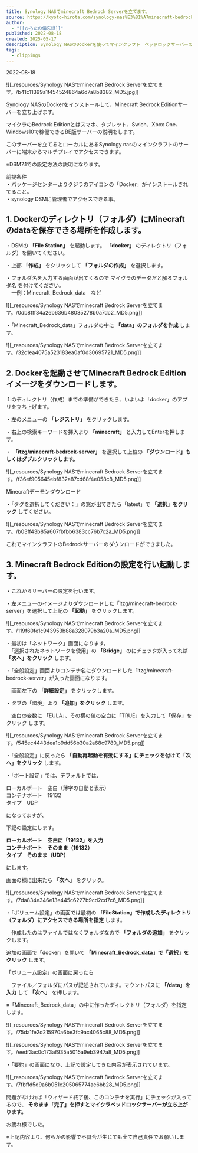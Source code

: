 ```yaml
---
title: Synology NASでminecraft Bedrock Serverを立てます。
source: https://kyoto-hirota.com/synology-nas%E3%81%A7minecraft-bedrock-server%E3%82%92%E7%AB%8B%E3%81%A6%E3%81%BE%E3%81%99%E3%80%82/
author:
  - "[[ひろたの備忘録]]"
published: 2022-08-18
created: 2025-05-17
description: Synology NASのDockerを使ってマインクラフト　ベッドロックサーバーの立て方設定です。
tags:
  - clippings
---
```

2022-08-18

![[_resources/Synology NASでminecraft Bedrock Serverを立てます。/b41c11399a1f454524864a6d7a8b8382_MD5.jpg]]

Synology NASのDockerをインストールして、Minecraft Bedrock Editionサーバーを立ち上げます。

マイクラのBedrock Editionとはスマホ、タブレット、Swich、Xbox One、Windows10で稼働できるBE版サーバーの説明をします。

このサーバーを立てるとローカルにあるSynology nasのマインクラフトのサーバーに端末からマルチプレイでアクセスできます。

※DSM7.1での設定方法の説明になります。

前提条件  
・パッケージセンターよりクジラのアイコンの「Docker」がインストールされてること。  
・synology DSMに管理者でアクセスできる事。

## 1\. Dockerのディレクトリ（フォルダ）にMinecraftのdataを保存できる場所を作成します。

・DSMの **「File Station」** を起動します。 **「docker」** のディレクトリ（フォルダ）を開いてください。

・上部 **「作成」** をクリックして **「フォルダの作成」** を選択します。

・フォルダ名を入力する画面が出てくるので マイクラのデータだと解るフォルダ名 を付けてください。  
　一例：Minecraft\_Bedrock\_data　など

![[_resources/Synology NASでminecraft Bedrock Serverを立てます。/0db8fff34a2eb636b48035278b0a7dc2_MD5.png]]

・「Minecraft\_Bedrock\_data」フォルダの中に **「data」のフォルダを作成** します。

![[_resources/Synology NASでminecraft Bedrock Serverを立てます。/32c1ea4075a523183ea0af0d30695721_MD5.png]]

## 2\. Dockerを起動させてMinecraft Bedrock Editionイメージをダウンロードします。

１のディレクトリ（作成）までの準備ができたら、いよいよ「docker」のアプリを立ち上げます。

・左のメニューの **「レジストリ」** をクリックします。

・右上の検索キーワードを挿入より **「minecraft」** と入力してEnterを押します。

・ **「itzg/minecraft-bedrock-server」** を選択して上位の **「ダウンロード」もしくはダブルクリックします。**

![[_resources/Synology NASでminecraft Bedrock Serverを立てます。/f36ef905645ebf832a87cd68f4e058c8_MD5.png]]

Minecraftデーモンダウンロード

・「タグを選択してください：」の窓が出てきたら「latest」で **「選択」をクリック** してください。

![[_resources/Synology NASでminecraft Bedrock Serverを立てます。/b03ff43b85a607fbfbb6383cc76b7c2a_MD5.png]]

これでマインクラフトのBedrockサーバーのダウンロードができました。

## 3\. Minecraft Bedrock Editionの設定を行い起動します。

・これからサーバーの設定を行います。

・左メニューのイメージよりダウンロードした「itzg/minecraft-bedrock-server」を選択して上記の **「起動」** をクリックします。

![[_resources/Synology NASでminecraft Bedrock Serverを立てます。/119f60fe1c943953b88a328079b3a20a_MD5.png]]

・最初は「ネットワーク」画面になります。  
　「選択されたネットワークを使用」の **「Bridge」** のにチェックが入ってれば **「次へ」をクリック** します。

・「全般設定」画面よりコンテナ名にダウンロードした「itzg/minecraft-bedrock-server」が入った画面になります。

　画面左下の **「詳細設定」** をクリックします。

・タブの「環境」より **「追加」をクリック** します。

　空白の変数に 「EULA」、その横の値の空白に「TRUE」を入力して「保存」をクリック します。

![[_resources/Synology NASでminecraft Bedrock Serverを立てます。/545ec4443dea1b9dd56b30a2a68c9780_MD5.png]]

・「全般設定」に戻ったら **「自動再起動を有効にする」にチェックを付けて「次へ」をクリック** します。

・「ポート設定」では、デフォルトでは、

ローカルポート　空白（薄字の自動と表示）  
コンテナポート　19132  
タイプ　UDP

になってますが、

下記の設定にします。

**ローカルポート　空白に「19132」を入力  
コンテナポート　そのまま（19132）  
タイプ　そのまま（UDP）**

にします。

画面の様に出来たら **「次へ」** をクリック。

![[_resources/Synology NASでminecraft Bedrock Serverを立てます。/7da834e346e13e445c6227b9cd2cd7c6_MD5.png]]

・「ボリューム設定」の画面では最初の **「FileStation」で作成したディレクトリ（フォルダ）にアクセスできる場所を指定** します。

　作成したのはファイルではなくフォルダなので **「フォルダの追加」** をクリックします。

追加の画面で「docker」を開いて **「Minecraft\_Bedrock\_data」で「選択」をクリック** します。

「ボリューム設定」の画面に戻ったら

　ファイル／フォルダにパスが記述されています。マウントパスに **「/data」を入力** して **「次へ」** を押します。

※「Minecraft\_Bedrock\_data」の中に作ったディレクトリ（フォルダ）を指定します。

![[_resources/Synology NASでminecraft Bedrock Serverを立てます。/75da1fe2d215970a6be3fc9ac4065c88_MD5.png]]

![[_resources/Synology NASでminecraft Bedrock Serverを立てます。/eedf3ac0c173af935a5015a9eb3947a8_MD5.png]]

・「要約」の画面になり、上記で設定してきた内容が表示されています。

![[_resources/Synology NASでminecraft Bedrock Serverを立てます。/7fbffd5d9a6b051c205065774ae6bb28_MD5.png]]

問題がなければ「ウィザード終了後、このコンテナを実行」にチェックが入ってるので、 **そのまま「完了」を押すとマイクラベッドロックサーバーが立ち上がります。**

お疲れ様でした。

※上記内容より、何らかの影響で不具合が生じても全て自己責任でお願いします。

